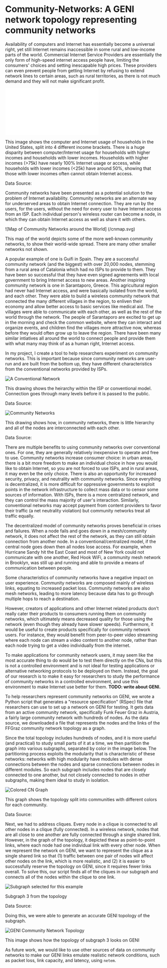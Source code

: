 # Community-Networks: A GENI network topology representing community networks

Availability of computers and Internet has essentially become a universal right, yet still Internet remains inaccessible in some rural and low-income parts of the world. Commercial Internet Service Providers are essentially the only form of high-speed internet access people have, limiting the consumers' choices and setting inescapable high prices. These providers can even prevent people from getting Internet by refusing to extend network lines to certain areas, such as rural territories, as there is not much demand and they will not make significant profit. 

![Internet Use by Income](/internet-use-by-income.pdf)

This image shows the computer and Internet usage of households in the United States, split into 4 different income brackets. There is a huge disparity between computer/Internet usage for households with higher incomes and households with lower incomes. Households with higher incomes (>75k) have nearly 100% Internet usage or access, while households with lower incomes (<25k) have around 50%, showing that those with lower incomes often cannot obtain Internet access.

Data Source:

Community networks have been presented as a potential solution to the problem of Internet availability. Community networks are an alternate way for underserved areas to obtain Internet connection. They are run by the users, for the users, without the need for every user to have Internet access from an ISP. Each individual person's wireless router can become a node, in which they can obtain Internet access as well as share it with others. 

![Map of Community Networks around the World] (/cnmap.svg)

This map of the world depicts some of the more well-known community networks, to show their world-wide spread. There are many other smaller networks not shown.

A popular example of one is Guifi in Spain. They are a successful community network (and the biggest) with over 20,000 nodes, stemming from a rural area of Catalonia which had no ISPs to provide to them. They have been so successful that they have even signed agreements with local government to bring Internet access to new areas. Another inspiring community network is one in Sarantaporo, Greece. This agricultural region had never had Internet access, and were basically isolated from the world, and each other. They were able to build a wireless community network that connected the many different villages in the region, to enliven their economy and allow better access to basic services like medical aid. The villages were able to communicate with each other, as well as the rest of the world through the network. The people of Sarantaporo are excited to get up in the morning and check the common website, where they can interact and organize events, and children find the villages more attractive now, whereas before they would often grow up to leave the region. There have been many similar intiatives all around the world to connect people and provide them with what many may think of as a human right, Internet access.

In my project, I create a tool to help researchers experiment on community networks. This is important because since community networks are user-run and are built from the bottom up, they have different characteristics from the conventional networks provided by ISPs. 

![A Conventional Network](/new_view.svg)

This drawing shows the heirarchy within the ISP or conventional model. Connection goes through many levels before it is passed to the public. 

Data Source:

![Community Networks](/cluster_sm.svg)

This drawing shows how, in community networks, there is little hierarchy and all of the nodes are interconnected with each other.

Data Source:


There are multiple benefits to using community networks over conventional ones. For one, they are generally relatively inexpensive to operate and free to use. Community networks increase consumer choice: in urban areas, there is a bit more freedom to make an individual choice in how you would like to obtain Internet, so you are not forced to use ISPs, and in rural areas, it may even be the only choice.  There is also an opportunity for increased security, privacy, and neutrality with community networks. Since everything is decentralized, it is more difficult for oppressive governments to exploit points in the network infrastructure to collect mass data or to censor some sources of information. With ISPs, there is a more centralized network, and they can control the mass majority of user's interaction. Similarly, conventional networks may accept payment from content providers to favor their traffic (a net neutrality violation) but community networks treat all traffic equally.

The decentralized model of community networks proves beneficial in crises and failures. When a node fails and goes down in a mesh/community network, it does not affect the rest of the network, as they can still obtain connection from another node. In a conventional/centralized model, if the central node goes down then all nodes lose access. For example, when Hurricane Sandy hit the East Coast and most of New York could not communicate with one another, Red Hook WiFi, a community mesh network in Brooklyn, was still up and running and able to provide a means of communication between people.


Some characteristics of community networks have a negative impact on user experience. Community networks are composed mainly of wireless links, equating to increased packet loss. Community networks are also mesh networks, leading to more latency because data has to go through multiple hops to reach a destination.

However, creators of applications and other Internet related products don't really cater their products to consumers running them on community networks, which ultimately means decreased quality for those using the network (even though they already have slower speeds). Furthermore, it would be useful to create products specifically for community network users. For instance, they would benefit from peer-to-peer video streaming where each node can stream a video content to another node, rather than each node trying to get a video individually from the internet.

To make applications for community network users, it may seem like the most accurate thing to do would be to test them directly on the CNs, but this is not a controlled environment and is not ideal for testing applications or alternative networking protocols to be deployed on them. Instead, the goal of our research is to make it easy for researchers to study the performance of community networks in a controlled environment, and use this environment to make Internet use better for them. **TODO: write about GENI.** 




To help researchers represent community networks on GENI, we wrote a Python script that generates a "resource specification" (RSpec) file that researchers can use to set up a network on GENI for testing. It gets data from an active community network, specifically Funk Feuer Graz in Austria, a fairly large community network with hundreds of nodes. As the data source, we downloaded a file that represents the nodes and the links of the FFGraz community network topology as a graph. 

Since the total topology includes hundreds of nodes, and it is more useful (and practical) to study small parts of it at a time, we then partition the graph into various subgraphs, separated by color in the image below. The partitioning process exploits the modularity that is characteristic of these networks: networks with high modularity have modules with dense connections between the nodes and sparse connections between nodes in different modules. So each subgraph includes nodes that are closely connected to one another, but not closely connected to nodes in other subgraphs, making them ideal to study in isolation.

![Colored CN Graph](/Color-Graph.svg)

This graph shows the topology split into communities with different colors for each community.

Data Source:

Next, we had to address cliques. Every node in a clique is connected to all other nodes in a clique (fully connected). In a wireless network, nodes that are all close to one another are fully connected through a single shared link. However, in the graph of the topology, it depicted these as point-to-point links, where each node had one individual link with every other node. When we represent the network on GENI, we want to represent the clique as a single shared link so that (1) traffic between one pair of nodes will affect other nodes on the link, which is more realistic, and (2) it is easier to successfully reserve the topology on GENI, since it requires fewer links overall. To solve this, our script finds all of the cliques in our subgraph and connects all of the nodes within the clique to one link.

![Subgraph selected for this example](/subgraph-3.svg)

Subgraph 3 from the topology

Data Source: 

Doing this, we were able to generate an accurate GENI topology of the subgraph.

![GENI Community Network Topology](/geni-portal-full.svg)

This image shows how the topology of subgraph 3 looks on GENI

As future work, we would like to use other sources of data on community networks to make our GENI links emulate realistic network conditions, such as packet loss, link capacity, and latency, using <code>netem</code>.
